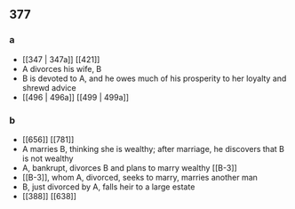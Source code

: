 ## 377
### a
- [[347 | 347a]] [[421]] 
- A divorces his wife, B
- B is devoted to A, and he owes much of his prosperity to her loyalty and shrewd advice
- [[496 | 496a]] [[499 | 499a]] 

### b
- [[656]] [[781]] 
- A marries B, thinking she is wealthy; after marriage, he discovers that B is not wealthy
- A, bankrupt, divorces B and plans to marry wealthy [[B-3]]
- [[B-3]], whom A, divorced, seeks to marry, marries another man
- B, just divorced by A, falls heir to a large estate
- [[388]] [[638]] 

